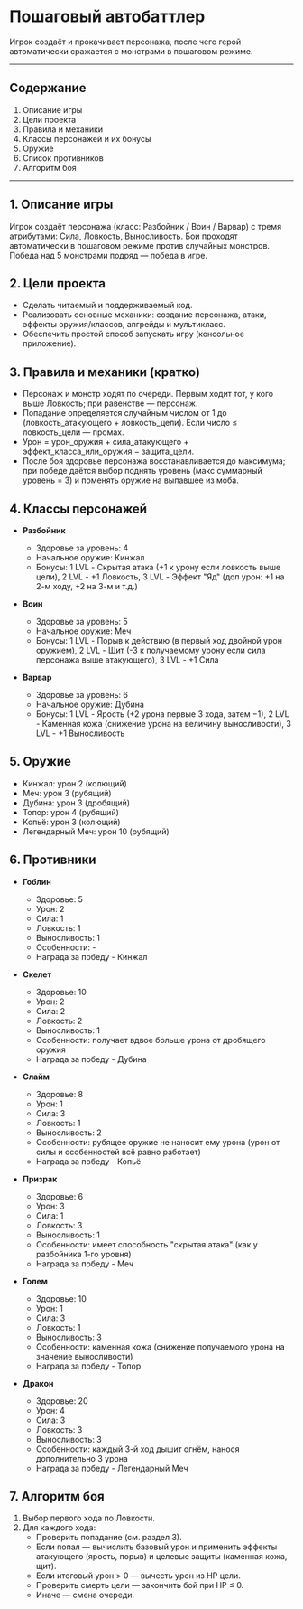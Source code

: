 # Пошаговый автобаттлер

Игрок создаёт и прокачивает персонажа, после чего герой автоматически сражается с монстрами в пошаговом режиме.

---

## Содержание

1. Описание игры
2. Цели проекта
3. Правила и механики
4. Классы персонажей и их бонусы
5. Оружие
6. Список противников
7. Алгоритм боя

---

## 1. Описание игры

Игрок создаёт персонажа (класс: Разбойник / Воин / Варвар) с тремя атрибутами: Сила, Ловкость, Выносливость. Бои проходят автоматически в пошаговом режиме против случайных монстров. Победа над 5 монстрами подряд — победа в игре.

## 2. Цели проекта

- Сделать читаемый и поддерживаемый код.
- Реализовать основные механики: создание персонажа, атаки, эффекты оружия/классов, апгрейды и мультикласс.
- Обеспечить простой способ запускать игру (консольное приложение).

## 3. Правила и механики (кратко)

- Персонаж и монстр ходят по очереди. Первым ходит тот, у кого выше Ловкость; при равенстве — персонаж.
- Попадание определяется случайным числом от 1 до (ловкость_атакующего + ловкость_цели). Если число ≤ ловкость_цели — промах.
- Урон = урон_оружия + сила_атакующего + эффект_класса_или_оружия − защита_цели.
- После боя здоровье персонажа восстанавливается до максимума; при победе даётся выбор поднять уровень (макс суммарный уровень = 3) и поменять оружие на выпавшее из моба.

## 4. Классы персонажей

- **Разбойник**
  - Здоровье за уровень: 4
  - Начальное оружие: Кинжал
  - Бонусы: 
		1 LVL - Скрытая атака (+1 к урону если ловкость выше цели), 
		2 LVL - +1 Ловкость, 
		3 LVL - Эффект "Яд" (доп урон: +1 на 2-м ходу, +2 на 3-м и т.д.)

- **Воин**
  - Здоровье за уровень: 5
  - Начальное оружие: Меч
  - Бонусы:
		1 LVL - Порыв к действию (в первый ход двойной урон оружием),
		2 LVL - Щит (-3 к получаемому урону если сила персонажа выше атакующего),
		3 LVL - +1 Сила

- **Варвар**
  - Здоровье за уровень: 6
  - Начальное оружие: Дубина
  - Бонусы:
		1 LVL - Ярость (+2 урона первые 3 хода, затем −1),
		2 LVL - Каменная кожа (снижение урона на величину выносливости),
		3 LVL - +1 Выносливость

## 5. Оружие

- Кинжал: урон 2 (колющий)
- Меч: урон 3 (рубящий)
- Дубина: урон 3 (дробящий)
- Топор: урон 4 (рубящий)
- Копьё: урон 3 (колющий)
- Легендарный Меч: урон 10 (рубящий)

## 6. Противники

- **Гоблин**
   - Здоровье: 5
   - Урон: 2
   - Сила: 1
   - Ловкость: 1
   - Выносливость: 1
   - Особенности: -
   - Награда за победу - Кинжал

- **Скелет**
   - Здоровье: 10
   - Урон: 2
   - Сила: 2
   - Ловкость: 2
   - Выносливость: 1
   - Особенности: получает вдвое больше урона от дробящего оружия
   - Награда за победу - Дубина

- **Слайм**
   - Здоровье: 8
   - Урон: 1
   - Сила: 3
   - Ловкость: 1
   - Выносливость: 2
   - Особенности: рубящее оружие не наносит ему урона (урон от силы и особенностей всё равно работает)
   - Награда за победу - Копьё

- **Призрак**
   - Здоровье: 6
   - Урон: 3
   - Сила: 1
   - Ловкость: 3
   - Выносливость: 1
   - Особенности: имеет способность "скрытая атака" (как у разбойника 1-го уровня)
   - Награда за победу - Меч

- **Голем**
   - Здоровье: 10
   - Урон: 1
   - Сила: 3
   - Ловкость: 1
   - Выносливость: 3
   - Особенности: каменная кожа (снижение получаемого урона на значение выносливости)
   - Награда за победу - Топор

- **Дракон**
   - Здоровье: 20
   - Урон: 4
   - Сила: 3
   - Ловкость: 3
   - Выносливость: 3
   - Особенности: каждый 3-й ход дышит огнём, нанося дополнительно 3 урона
   - Награда за победу - Легендарный Меч

## 7. Алгоритм боя

1. Выбор первого хода по Ловкости.
2. Для каждого хода:
   - Проверить попадание (см. раздел 3).
   - Если попал — вычислить базовый урон и применить эффекты атакующего (ярость, порыв) и целевые защиты (каменная кожа, щит).
   - Если итоговый урон > 0 — вычесть урон из HP цели.
   - Проверить смерть цели — закончить бой при HP ≤ 0.
   - Иначе — смена очереди.